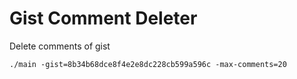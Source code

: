 # Gist Comment Deleter

Delete comments of gist

```
./main -gist=8b34b68dce8f4e2e8dc228cb599a596c -max-comments=20
```
